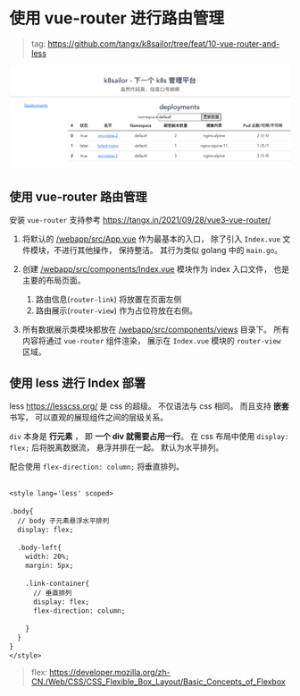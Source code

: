 # 使用 vue-router 进行路由管理

> tag: https://github.com/tangx/k8sailor/tree/feat/10-vue-router-and-less

![index](/docs/assets/img/10/index.png)

## 使用 vue-router 路由管理

安装 `vue-router` 支持参考 https://tangx.in/2021/09/28/vue3-vue-router/

1. 将默认的 [/webapp/src/App.vue](/webapp/src/App.vue) 作为最基本的入口， 除了引入 `Index.vue` 文件模块，不进行其他操作， 保持整洁。 其行为类似 golang 中的 `main.go`。

2. 创建 [/webapp/src/components/Index.vue](/webapp/src/components/Index.vue) 模块作为 index 入口文件， 也是主要的布局页面。
    1. 路由信息(`router-link`) 将放置在页面左侧
    2. 路由展示(`router-view`) 作为占位符放在右侧。

3. 所有数据展示类模块都放在 [/webapp/src/components/views](/webapp/src/components/views) 目录下。 所有内容将通过 `vue-router` 组件渲染， 展示在 `Index.vue` 模块的 `router-view` 区域。

## 使用 less 进行 Index 部署

less https://lesscss.org/ 是 css 的超级。 不仅语法与 css 相同。 而且支持 **嵌套** 书写， 可以直观的展现组件之间的层级关系。

`div` 本身是 **行元素** ， 即 **一个 div 就需要占用一行**。 在 css 布局中使用 `display: flex;` 后将脱离数据流， 悬浮并排在一起。 默认为水平排列。

配合使用 `flex-direction: column;` 将垂直排列。

```less

<style lang='less' scoped>

.body{
  // body 子元素悬浮水平排列
  display: flex;
  
  .body-left{
    width: 20%;
    margin: 5px;

    .link-container{
      // 垂直排列
      display: flex;
      flex-direction: column;

    }
  }
}
</style>

```

> flex: https://developer.mozilla.org/zh-CN./Web/CSS/CSS_Flexible_Box_Layout/Basic_Concepts_of_Flexbox


